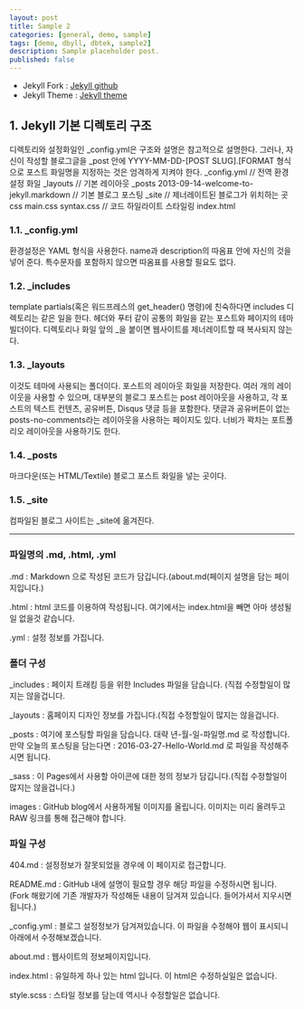 ```yaml
---
layout: post
title: Sample 2
categories: [general, demo, sample]
tags: [demo, dbyll, dbtek, sample2]
description: Sample placeholder post.
published: false
---
```


* Jekyll Fork : [Jekyll github](https://github.com/barryclark/jekyll-now)
* Jekyll Theme : [Jekyll theme](http://jekyllthemes.org/)

## 1.  Jekyll 기본 디렉토리 구조

디렉토리와 설정화일인 _config.yml은 구조와 설명은 참고적으로 설명한다. 
그러나, 자신이 작성할 블로그글을 _post 안에 YYYY-MM-DD-[POST SLUG].[FORMAT 형식으로 포스트 화일명을 지정하는 것은 엄격하게 지켜야 한다.
_config.yml // 전역 환경설정 화일
_layouts // 기본 레이아웃
_posts
2013-09-14-welcome-to-jekyll.markdown // 기본 블로그 포스팅
_site // 제너레이트된 블로그가 위치하는 곳
css
main.css
syntax.css // 코드 하일라이트 스타일링
index.html

### 1.1. _config.yml

환경설정은 YAML 형식을 사용한다.
name과 description의 따옴표 안에 자신의 것을 넣어 준다. 특수문자를 포함하지 않으면 따옴표를 사용할 필요도 없다.

### 1.2. _includes

template partials(혹은 워드프레스의 get_header() 명령)에 친숙하다면 includes 디렉토리는 같은 일을 한다. 헤더와 푸터 같이 공통의 화일을 같는 포스트와 페이지의 테마 빌더이다. 디렉토리나 화일 앞의 _을 붙이면 웹사이트를 제너레이트할 때 복사되지 않는다.

### 1.3. _layouts

이것도 테마에 사용되는 폴더이다. 포스트의 레이아웃 화일을 저장한다. 여러 개의 레이이웃을 사용할 수 있으며, 대부분의 블로그 포스트는 post 레이아웃을 사용하고, 각 포스트의 텍스트 컨텐츠, 공유버튼, Disqus 댓글 등을 포함한다. 댓글과 공유버튼이 없는 posts-no-comments라는 레이아웃을 사용하는 페이지도 있다. 너비가 꽉차는 포트폴리오 레이아웃을 사용하기도 한다.

### 1.4. _posts

마크다운(또는 HTML/Textile) 블로그 포스트 화일을 넣는 곳이다.

### 1.5. _site

컴파일된 블로그 사이트는 _site에 옮겨진다.


---

### 파일명의 .md, .html, .yml

 .md : Markdown 으로 작성된 코드가 담깁니다.(about.md(페이지 설명을 담는 페이지입니다.)

.html : html 코드를 이용하여 작성됩니다. 여기에서는 index.html을 빼면 아마 생성될일 없을것 같습니다.

.yml : 설정 정보를 가집니다.


### 폴더 구성

_includes : 페이지 트래킹 등을 위한 Includes 파일을 담습니다. (직접 수정할일이 많지는 않을겁니다.

_layouts : 홈페이지 디자인 정보를 가집니다.(직접 수정할일이 많지는 않을겁니다.

_posts : 여기에 포스팅할 파일을 담습니다. 대략 년-월-일-파일명.md 로 작성합니다.<br/>
만약 오늘의 포스팅을 담는다면 : 2016-03-27-Hello-World.md 로 파일을 작성해주시면 됩니다.

_sass : 이 Pages에서 사용할 아이콘에 대한 정의 정보가 담깁니다.(직접 수정할일이 많지는 않을겁니다.)

images : GitHub blog에서 사용하게될 이미지를 올립니다. 이미지는 미리 올려두고 RAW 링크를 통해 접근해야 합니다.


### 파일 구성

404.md : 설정정보가 잘못되었을 경우에 이 페이지로 접근합니다.

README.md : GitHub 내에 설명이 필요할 경우 해당 파일을 수정하시면 됩니다.(Fork 해왔기에 기존 개발자가 작성해둔 내용이 담겨져 있습니다. 들어가셔서 지우시면 됩니다.)

_config.yml : 블로그 설정정보가 담겨져있습니다. 이 파일을 수정해야 웹이 표시되니 아래에서 수정해보겠습니다.

about.md : 웹사이트의 정보페이지입니다.

index.html : 유일하게 하나 있는 html 입니다. 이 html은 수정하실일은 없습니다.

style.scss : 스타일 정보를 담는데 역시나 수정할일은 없습니다.
